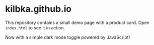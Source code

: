 # kilbka.github.io

This repository contains a small demo page with a product card.
Open `index.html` to see it in action.

Now with a simple dark mode toggle powered by JavaScript!

